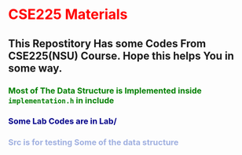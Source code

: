 # <font color="red"> CSE225 Materials </font>
## This Repostitory Has some Codes From CSE225(NSU) Course. Hope this helps You in some way.
### <font color=green> Most of The Data Structure is Implemented inside ```implementation.h``` in include </font>
### <font color=darkblue> Some Lab Codes are in Lab/ </font>
### <font color=navyblue> Src is for testing Some of the data structure </font>

